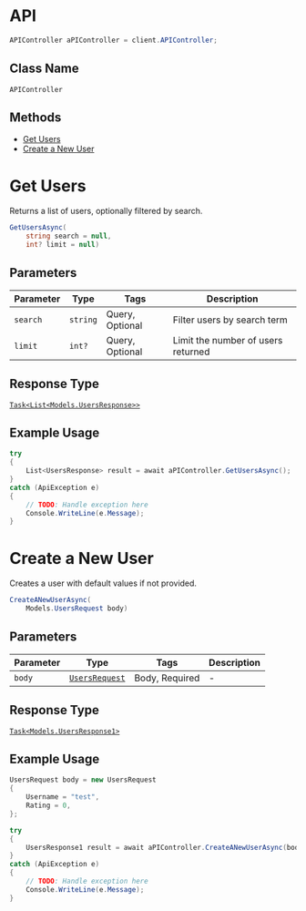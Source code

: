 # API

```csharp
APIController aPIController = client.APIController;
```

## Class Name

`APIController`

## Methods

* [Get Users](../../doc/controllers/api.md#get-users)
* [Create a New User](../../doc/controllers/api.md#create-a-new-user)


# Get Users

Returns a list of users, optionally filtered by search.

```csharp
GetUsersAsync(
    string search = null,
    int? limit = null)
```

## Parameters

| Parameter | Type | Tags | Description |
|  --- | --- | --- | --- |
| `search` | `string` | Query, Optional | Filter users by search term |
| `limit` | `int?` | Query, Optional | Limit the number of users returned |

## Response Type

[`Task<List<Models.UsersResponse>>`](../../doc/models/users-response.md)

## Example Usage

```csharp
try
{
    List<UsersResponse> result = await aPIController.GetUsersAsync();
}
catch (ApiException e)
{
    // TODO: Handle exception here
    Console.WriteLine(e.Message);
}
```


# Create a New User

Creates a user with default values if not provided.

```csharp
CreateANewUserAsync(
    Models.UsersRequest body)
```

## Parameters

| Parameter | Type | Tags | Description |
|  --- | --- | --- | --- |
| `body` | [`UsersRequest`](../../doc/models/users-request.md) | Body, Required | - |

## Response Type

[`Task<Models.UsersResponse1>`](../../doc/models/users-response-1.md)

## Example Usage

```csharp
UsersRequest body = new UsersRequest
{
    Username = "test",
    Rating = 0,
};

try
{
    UsersResponse1 result = await aPIController.CreateANewUserAsync(body);
}
catch (ApiException e)
{
    // TODO: Handle exception here
    Console.WriteLine(e.Message);
}
```

